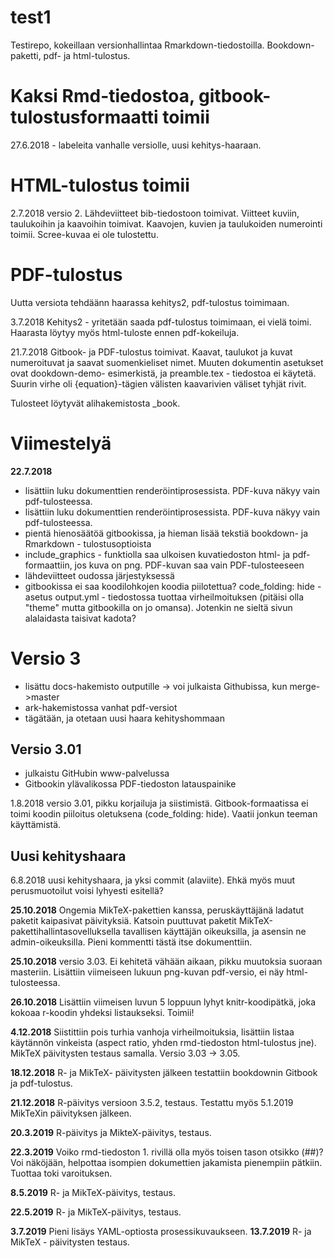 # test1

Testirepo, kokeillaan versionhallintaa Rmarkdown-tiedostoilla. Bookdown-paketti, pdf- ja html-tulostus.

# Kaksi Rmd-tiedostoa, gitbook-tulostusformaatti toimii

27.6.2018 - labeleita vanhalle versiolle, uusi kehitys-haaraan.

# HTML-tulostus toimii

2.7.2018 versio 2. Lähdeviitteet bib-tiedostoon toimivat. Viitteet kuviin, taulukoihin ja kaavoihin toimivat. Kaavojen, kuvien ja taulukoiden numerointi toimii. Scree-kuvaa ei ole tulostettu.

# PDF-tulostus

Uutta versiota tehdäänn haarassa kehitys2, pdf-tulostus toimimaan.

3.7.2018 Kehitys2 - yritetään saada pdf-tulostus toimimaan, ei vielä toimi. Haarasta löytyy myös html-tuloste ennen pdf-kokeiluja.

21.7.2018 Gitbook- ja PDF-tulostus toimivat. Kaavat, taulukot ja kuvat numeroituvat ja saavat suomenkieliset nimet. Muuten dokumentin asetukset ovat dookdown-demo- esimerkistä, ja preamble.tex - tiedostoa ei käytetä. Suurin virhe oli {equation}-tägien välisten kaavarivien väliset tyhjät rivit.

Tulosteet löytyvät alihakemistosta _book.

# Viimestelyä

**22.7.2018**
- lisättiin luku dokumenttien renderöintiprosessista. PDF-kuva näkyy vain pdf-tulosteessa.
- lisättiin luku dokumenttien renderöintiprosessista. PDF-kuva näkyy vain pdf-tulosteessa.
- pientä hienosäätöä gitbookissa, ja hieman lisää tekstiä bookdown- ja Rmarkdown - tulostusoptioista
- include_graphics - funktiolla saa ulkoisen kuvatiedoston html- ja pdf- formaattiin, jos kuva on png. PDF-kuvan saa vain PDF-tulosteeseen
- lähdeviitteet oudossa järjestyksessä
- gitbookissa ei saa koodilohkojen koodia piilotettua? code_folding: hide - asetus output.yml - tiedostossa tuottaa virheilmoituksen (pitäisi olla "theme"
  mutta gitbookilla on jo omansa). Jotenkin ne sieltä sivun alalaidasta taisivat kadota?

# Versio 3

- lisättu docs-hakemisto outputille -> voi julkaista Githubissa, kun merge->master
- ark-hakemistossa vanhat pdf-versiot
- tägätään, ja otetaan uusi haara kehityshommaan

## Versio 3.01

- julkaistu GitHubin www-palvelussa
- Gitbookin ylävalikossa PDF-tiedoston latauspainike

1.8.2018 versio 3.01, pikku korjailuja ja siistimistä. Gitbook-formaatissa ei toimi koodin piiloitus oletuksena (code_folding: hide). Vaatii jonkun teeman käyttämistä.

## Uusi kehityshaara

6.8.2018 uusi kehityshaara, ja yksi commit (alaviite). Ehkä myös muut perusmuotoilut voisi lyhyesti esitellä?

**25.10.2018** Ongemia MikTeX-pakettien kanssa, peruskäyttäjänä ladatut paketit kaipasivat päivityksiä. Katsoin puuttuvat paketit MikTeX-pakettihallintasovelluksella tavallisen käyttäjän oikeuksilla, ja asensin ne admin-oikeuksilla. Pieni kommentti tästä itse dokumenttiin.

**25.10.2018** versio 3.03. Ei kehitetä vähään aikaan, pikku muutoksia suoraan masteriin. Lisättiin viimeiseen lukuun png-kuvan pdf-versio, ei näy html-tulosteessa.

**26.10.2018** Lisättiin viimeisen luvun 5 loppuun lyhyt knitr-koodipätkä, joka kokoaa r-koodin yhdeksi listaukseksi. Toimii!

**4.12.2018** Siistittiin pois turhia vanhoja virheilmoituksia, lisättiin listaa käytännön vinkeista (aspect ratio, yhden rmd-tiedoston html-tulostus jne). MikTeX päivitysten testaus samalla. Versio 3.03 -> 3.05.

**18.12.2018** R- ja MikTeX- päivitysten jälkeen testattiin bookdownin Gitbook ja pdf-tulostus.

**21.12.2018** R-päivitys versioon 3.5.2, testaus. Testattu myös 5.1.2019 MikTeXin päivityksen jälkeen.

**20.3.2019** R-päivitys ja MikteX-päivitys, testaus.

**22.3.2019** Voiko rmd-tiedoston 1. rivillä olla myös toisen tason otsikko (##)? Voi näköjään, helpottaa isompien dokumettien jakamista pienempiin pätkiin. Tuottaa toki varoituksen.

**8.5.2019** R- ja MikTeX-päivitys, testaus.

**22.5.2019** R- ja MikTeX-päivitys, testaus.

**3.7.2019** Pieni lisäys YAML-optiosta prosessikuvaukseen.
**13.7.2019** R- ja MikTeX - päivitysten testaus.
